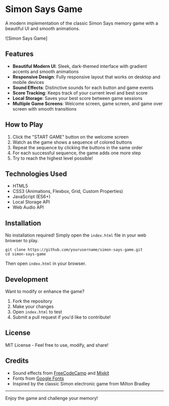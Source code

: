 # Simon Says Game

A modern implementation of the classic Simon Says memory game with a beautiful UI and smooth animations.

![Simon Says Game]

## Features

- **Beautiful Modern UI**: Sleek, dark-themed interface with gradient accents and smooth animations
- **Responsive Design**: Fully responsive layout that works on desktop and mobile devices
- **Sound Effects**: Distinctive sounds for each button and game events
- **Score Tracking**: Keeps track of your current level and best score
- **Local Storage**: Saves your best score between game sessions
- **Multiple Game Screens**: Welcome screen, game screen, and game over screen with smooth transitions

## How to Play

1. Click the "START GAME" button on the welcome screen
2. Watch as the game shows a sequence of colored buttons
3. Repeat the sequence by clicking the buttons in the same order
4. For each successful sequence, the game adds one more step
5. Try to reach the highest level possible!

## Technologies Used

- HTML5
- CSS3 (Animations, Flexbox, Grid, Custom Properties)
- JavaScript (ES6+)
- Local Storage API
- Web Audio API

## Installation

No installation required! Simply open the `index.html` file in your web browser to play.

```
git clone https://github.com/yourusername/simon-says-game.git
cd simon-says-game
```

Then open `index.html` in your browser.

## Development

Want to modify or enhance the game?

1. Fork the repository
2. Make your changes
3. Open `index.html` to test
4. Submit a pull request if you'd like to contribute!

## License

MIT License - Feel free to use, modify, and share!

## Credits

- Sound effects from [FreeCodeCamp](https://www.freecodecamp.org/) and [Mixkit](https://mixkit.co/)
- Fonts from [Google Fonts](https://fonts.google.com/)
- Inspired by the classic Simon electronic game from Milton Bradley

---

Enjoy the game and challenge your memory!

